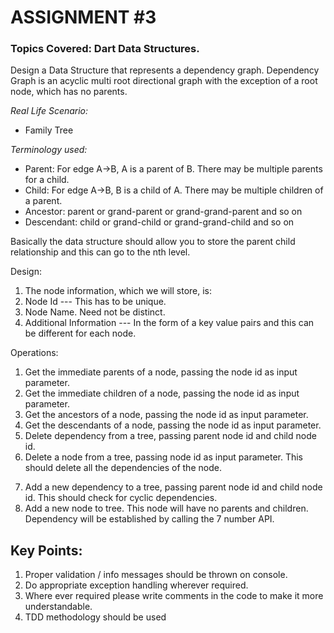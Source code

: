 # ASSIGNMENT #3
 
### Topics Covered: Dart  Data Structures.
 
Design a Data Structure that represents a dependency graph. Dependency Graph is an acyclic multi root directional graph with the exception of a root node, which has no parents.
 
*Real Life Scenario:*
- Family Tree
 
*Terminology used:*
- Parent: For edge A->B, A is a parent of B. There may be multiple parents for a child.
- Child: For edge A->B, B is a child of A. There may be multiple children of a parent.
- Ancestor: parent or grand-parent or grand-grand-parent and so on
- Descendant: child or grand-child or grand-grand-child and so on
 
Basically the data structure should allow you to store the parent child relationship and this can go to the nth level.
 
Design:
1. The node information, which we will store, is:
2. Node Id --- This has to be unique.
3. Node Name. Need not be distinct.
4. Additional Information --- In the form of a key value pairs and this can be different for each node.
 
Operations:
1. Get the immediate parents of a node, passing the node id as input parameter.
2. Get the immediate children of a node, passing the node id as input parameter.
3. Get the ancestors of a node, passing the node id as input parameter.
4. Get the descendants of a node, passing the node id as input parameter.
5. Delete dependency from a tree, passing parent node id and child node id.
6. Delete a node from a tree, passing node id as input parameter. This should delete all the dependencies  of the node.
<!-- should this thow an exeption when dependency is already present -->
7. Add a new dependency to a tree, passing parent node id and child node id. This should check for cyclic dependencies.
8. Add a new node to tree. This node will have no parents and children. Dependency will be established by calling the 7 number API.
 
 
## Key Points:
1. Proper validation / info messages should be thrown on console.
2. Do appropriate exception handling wherever required.
3. Where ever required please write comments in the code to make it more understandable.
4. TDD methodology should be used
